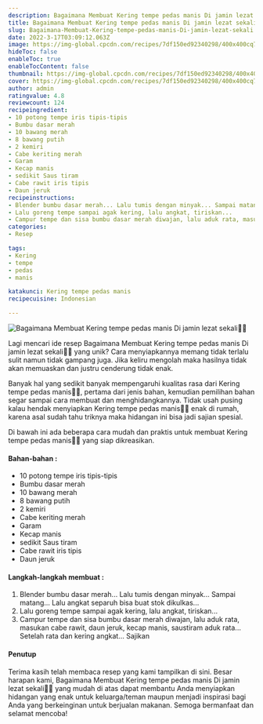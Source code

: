 ```yaml
---
description: Bagaimana Membuat Kering tempe pedas manis Di jamin lezat sekali"
title: Bagaimana Membuat Kering tempe pedas manis Di jamin lezat sekali
slug: Bagaimana-Membuat-Kering-tempe-pedas-manis-Di-jamin-lezat-sekali
date: 2022-3-17T03:09:12.063Z
image: https://img-global.cpcdn.com/recipes/7df150ed92340298/400x400cq70/photo.jpg
hideToc: false
enableToc: true
enableTocContent: false
thumbnail: https://img-global.cpcdn.com/recipes/7df150ed92340298/400x400cq70/photo.jpg
cover: https://img-global.cpcdn.com/recipes/7df150ed92340298/400x400cq70/photo.jpg
author: admin
ratingvalue: 4.8
reviewcount: 124
recipeingredient:
- 10 potong tempe iris tipis-tipis
- Bumbu dasar merah
- 10 bawang merah
- 8 bawang putih
- 2 kemiri
- Cabe keriting merah
- Garam
- Kecap manis
- sedikit Saus tiram
- Cabe rawit iris tipis
- Daun jeruk
recipeinstructions:
- Blender bumbu dasar merah... Lalu tumis dengan minyak... Sampai matang... Lalu angkat separuh bisa buat stok dikulkas...
- Lalu goreng tempe sampai agak kering, lalu angkat, tiriskan...
- Campur tempe dan sisa bumbu dasar merah diwajan, lalu aduk rata, masukan cabe rawit, daun jeruk, kecap manis, saustiram aduk rata... Setelah rata dan kering angkat... Sajikan
categories:
- Resep

tags:
- Kering
- tempe
- pedas
- manis

katakunci: Kering tempe pedas manis
recipecuisine: Indonesian

---
```


![Bagaimana Membuat Kering tempe pedas manis Di jamin lezat sekali👩‍🍳](https://img-global.cpcdn.com/recipes/7df150ed92340298/400x400cq70/photo.jpg)

Lagi mencari ide resep Bagaimana Membuat Kering tempe pedas manis Di jamin lezat sekali👩‍🍳 yang unik? Cara menyiapkannya memang tidak terlalu sulit namun tidak gampang juga. Jika keliru mengolah maka hasilnya tidak akan memuaskan dan justru cenderung tidak enak.

Banyak hal yang sedikit banyak mempengaruhi kualitas rasa dari Kering tempe pedas manis👩‍🍳, pertama dari jenis bahan, kemudian pemilihan bahan segar sampai cara membuat dan menghidangkannya. Tidak usah pusing kalau hendak menyiapkan Kering tempe pedas manis👩‍🍳 enak di rumah, karena asal sudah tahu triknya maka hidangan ini bisa jadi sajian spesial.

Di bawah ini ada beberapa cara mudah dan praktis untuk membuat Kering tempe pedas manis👩‍🍳 yang siap dikreasikan.

<!--inarticleads1-->

#### Bahan-bahan :

- 10 potong tempe iris tipis-tipis
- Bumbu dasar merah
- 10 bawang merah
- 8 bawang putih
- 2 kemiri
- Cabe keriting merah
- Garam
- Kecap manis
- sedikit Saus tiram
- Cabe rawit iris tipis
- Daun jeruk

<!--inarticleads2-->

#### Langkah-langkah membuat :

1. Blender bumbu dasar merah... Lalu tumis dengan minyak... Sampai matang... Lalu angkat separuh bisa buat stok dikulkas...
1. Lalu goreng tempe sampai agak kering, lalu angkat, tiriskan...
1. Campur tempe dan sisa bumbu dasar merah diwajan, lalu aduk rata, masukan cabe rawit, daun jeruk, kecap manis, saustiram aduk rata... Setelah rata dan kering angkat... Sajikan

#### Penutup

Terima kasih telah membaca resep yang kami tampilkan di sini. Besar harapan kami, Bagaimana Membuat Kering tempe pedas manis Di jamin lezat sekali👩‍🍳 yang mudah di atas dapat membantu Anda menyiapkan hidangan yang enak untuk keluarga/teman maupun menjadi inspirasi bagi Anda yang berkeinginan untuk berjualan makanan. Semoga bermanfaat dan selamat mencoba!